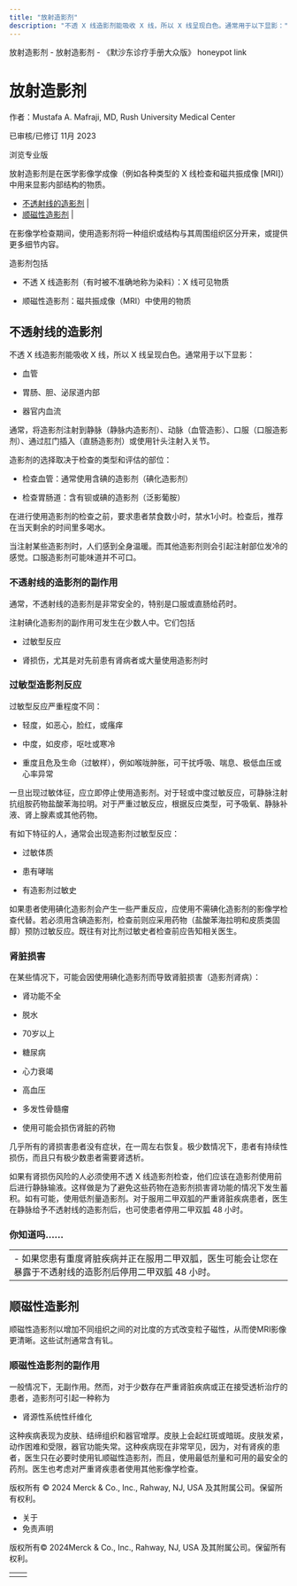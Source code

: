 ```yaml
---
title: "放射造影剂"
description: "不透 X 线造影剂能吸收 X 线，所以 X 线呈现白色。通常用于以下显影："
---
```


﻿放射造影剂 \- 放射造影剂 \- 《默沙东诊疗手册大众版》 honeypot link

# 放射造影剂

作者：Mustafa A. Mafraji, MD, Rush University Medical Center

已审核/已修订 11月 2023

浏览专业版

放射造影剂是在医学影像学成像（例如各种类型的 X 线检查和磁共振成像 \[MRI\]）中用来显影内部结构的物质。

- [不透射线的造影剂](#不透射线的造影剂_v43824764_zh) \|
- [顺磁性造影剂](#顺磁性造影剂_v43824838_zh) \|

在影像学检查期间，使用造影剂将一种组织或结构与其周围组织区分开来，或提供更多细节内容。

造影剂包括

- 不透 X 线造影剂（有时被不准确地称为染料）：X 线可见物质

- 顺磁性造影剂：磁共振成像（MRI）中使用的物质


## 不透射线的造影剂

不透 X 线造影剂能吸收 X 线，所以 X 线呈现白色。通常用于以下显影：

- 血管

- 胃肠、胆、泌尿道内部

- 器官内血流


通常，将造影剂注射到静脉（静脉内造影剂）、动脉（血管造影）、口服（口服造影剂）、通过肛门插入（直肠造影剂）或使用针头注射入关节。

造影剂的选择取决于检查的类型和评估的部位：

- 检查血管：通常使用含碘的造影剂（碘化造影剂）

- 检查胃肠道：含有钡或碘的造影剂（泛影葡胺）


在进行使用造影剂的检查之前，要求患者禁食数小时，禁水1小时。检查后，推荐在当天剩余的时间里多喝水。

当注射某些造影剂时，人们感到全身温暖。而其他造影剂则会引起注射部位发冷的感觉。口服造影剂可能味道并不可口。

### 不透射线的造影剂的副作用

通常，不透射线的造影剂是非常安全的，特别是口服或直肠给药时。

注射碘化造影剂的副作用可发生在少数人中。它们包括

- 过敏型反应

- 肾损伤，尤其是对先前患有肾病者或大量使用造影剂时


### 过敏型造影剂反应

过敏型反应严重程度不同：

- 轻度，如恶心，脸红，或瘙痒

- 中度，如皮疹，呕吐或寒冷

- 重度且危及生命（过敏样），例如喉咙肿胀，可干扰呼吸、喘息、极低血压或心率异常


一旦出现过敏体征，应立即停止使用造影剂。对于轻或中度过敏反应，可静脉注射抗组胺药物盐酸苯海拉明。对于严重过敏反应，根据反应类型，可予吸氧、静脉补液、肾上腺素或其他药物。

有如下特征的人，通常会出现造影剂过敏型反应：

- 过敏体质

- 患有哮喘

- 有造影剂过敏史


如果患者使用碘化造影剂会产生一些严重反应，应使用不需碘化造影剂的影像学检查代替。若必须用含碘造影剂，检查前则应采用药物（盐酸苯海拉明和皮质类固醇）预防过敏反应。既往有对比剂过敏史者检查前应告知相关医生。

### 肾脏损害

在某些情况下，可能会因使用碘化造影剂而导致肾脏损害（造影剂肾病）：

- 肾功能不全

- 脱水

- 70岁以上

- 糖尿病

- 心力衰竭

- 高血压

- 多发性骨髓瘤

- 使用可能会损伤肾脏的药物


几乎所有的肾损害患者没有症状，在一周左右恢复。极少数情况下，患者有持续性损伤，而且只有极少数患者需要肾透析。

如果有肾损伤风险的人必须使用不透 X 线造影剂检查，他们应该在造影剂使用前后进行静脉输液。这样做是为了避免这些药物在造影剂损害肾功能的情况下发生蓄积。如有可能，使用低剂量造影剂。对于服用二甲双胍的严重肾脏疾病患者，医生在静脉给予不透射线的造影剂后，也可使患者停用二甲双胍 48 小时。

### 你知道吗……

|     |
| --- |
| - 如果您患有重度肾脏疾病并正在服用二甲双胍，医生可能会让您在暴露于不透射线的造影剂后停用二甲双胍 48 小时。 |

## 顺磁性造影剂

顺磁性造影剂以增加不同组织之间的对比度的方式改变粒子磁性，从而使MRI影像更清晰。这些试剂通常含有钆。

### 顺磁性造影剂的副作用

一般情况下，无副作用。然而，对于少数存在严重肾脏疾病或正在接受透析治疗的患者，造影剂可引起一种称为

- 肾源性系统性纤维化


这种疾病表现为皮肤、结缔组织和器官增厚。皮肤上会起红斑或暗斑。皮肤发紧，动作困难和受限，器官功能失常。这种疾病现在非常罕见，因为，对有肾疾的患者，医生只在必要时使用钆顺磁性造影剂，而且，使用最低剂量和可用的最安全的药剂。医生也考虑对严重肾疾患者使用其他影像学检查。



版权所有 © 2024
Merck & Co., Inc., Rahway, NJ, USA 及其附属公司。保留所有权利。

- 关于
- 免责声明

版权所有© 2024Merck & Co., Inc., Rahway, NJ, USA 及其附属公司。保留所有权利。

|     |     |
| --- | --- |
|  |  |